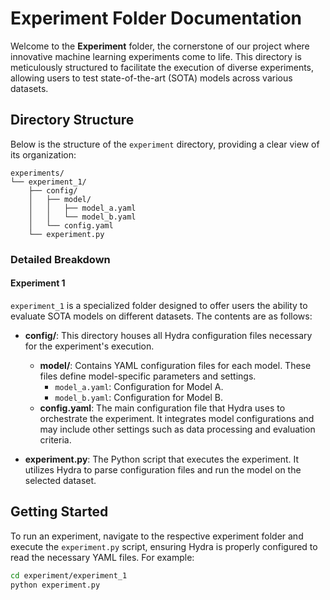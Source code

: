 
# Experiment Folder Documentation

Welcome to the **Experiment** folder, the cornerstone of our project where innovative machine learning experiments come to life. This directory is meticulously structured to facilitate the execution of diverse experiments, allowing users to test state-of-the-art (SOTA) models across various datasets.

## Directory Structure

Below is the structure of the `experiment` directory, providing a clear view of its organization:

```plaintext
experiments/
└── experiment_1/
    ├── config/
    │   ├── model/
    │   │   ├── model_a.yaml
    │   │   └── model_b.yaml
    │   └── config.yaml
    └── experiment.py
```
### Detailed Breakdown

#### Experiment 1

`experiment_1` is a specialized folder designed to offer users the ability to evaluate SOTA models on different datasets. The contents are as follows:

- **config/**: This directory houses all Hydra configuration files necessary for the experiment's execution.

    - **model/**: Contains YAML configuration files for each model. These files define model-specific parameters and settings.
        - `model_a.yaml`: Configuration for Model A.
        - `model_b.yaml`: Configuration for Model B.
    - **config.yaml**: The main configuration file that Hydra uses to orchestrate the experiment. It integrates model configurations and may include other settings such as data processing and evaluation criteria.

- **experiment.py**: The Python script that executes the experiment. It utilizes Hydra to parse configuration files and run the model on the selected dataset.

## Getting Started

To run an experiment, navigate to the respective experiment folder and execute the `experiment.py` script, ensuring Hydra is properly configured to read the necessary YAML files. For example:

```bash
cd experiment/experiment_1
python experiment.py
